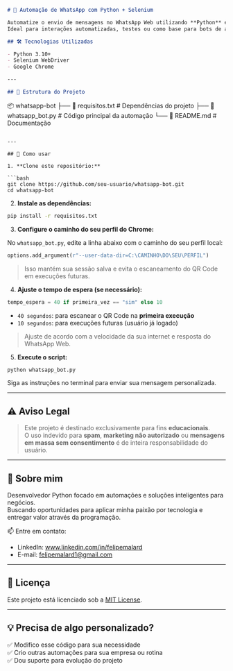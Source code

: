 ```markdown
# 🤖 Automação de WhatsApp com Python + Selenium

Automatize o envio de mensagens no WhatsApp Web utilizando **Python** e **Selenium**.  
Ideal para interações automatizadas, testes ou como base para bots de atendimento.

## 🛠 Tecnologias Utilizadas

- Python 3.10+
- Selenium WebDriver
- Google Chrome

---

## 📁 Estrutura do Projeto

```
📦 whatsapp-bot
├── 📄 requisitos.txt         # Dependências do projeto
├── 📄 whatsapp_bot.py        # Código principal da automação
└── 📄 README.md              # Documentação
```

---

## 🚀 Como usar

1. **Clone este repositório:**

```bash
git clone https://github.com/seu-usuario/whatsapp-bot.git
cd whatsapp-bot
```

2. **Instale as dependências:**

```bash
pip install -r requisitos.txt
```

3. **Configure o caminho do seu perfil do Chrome:**

No `whatsapp_bot.py`, edite a linha abaixo com o caminho do seu perfil local:

```python
options.add_argument(r"--user-data-dir=C:\CAMINHO\DO\SEU\PERFIL")
```

> Isso mantém sua sessão salva e evita o escaneamento do QR Code em execuções futuras. 

4. **Ajuste o tempo de espera (se necessário):**

```python
tempo_espera = 40 if primeira_vez == "sim" else 10
```

- `40 segundos`: para escanear o QR Code na **primeira execução**
- `10 segundos`: para execuções futuras (usuário já logado)

> Ajuste de acordo com a velocidade da sua internet e resposta do WhatsApp Web.

5. **Execute o script:**

```bash
python whatsapp_bot.py
```

Siga as instruções no terminal para enviar sua mensagem personalizada.

---

## ⚠️ Aviso Legal

> Este projeto é destinado exclusivamente para fins **educacionais**.  
> O uso indevido para **spam**, **marketing não autorizado** ou **mensagens em massa sem consentimento** é de inteira responsabilidade do usuário.

---

## 💼 Sobre mim

Desenvolvedor Python focado em automações e soluções inteligentes para negócios.  
Buscando oportunidades para aplicar minha paixão por tecnologia e entregar valor através da programação.

📫 Entre em contato:

- LinkedIn: www.linkedin.com/in/felipemalard
- E-mail: felipemalard1@gmail.com

---

## 📝 Licença

Este projeto está licenciado sob a [MIT License](LICENSE).

---

## 💡 Precisa de algo personalizado?

✅ Modifico esse código para sua necessidade  
✅ Crio outras automações para sua empresa ou rotina  
✅ Dou suporte para evolução do projeto
```
